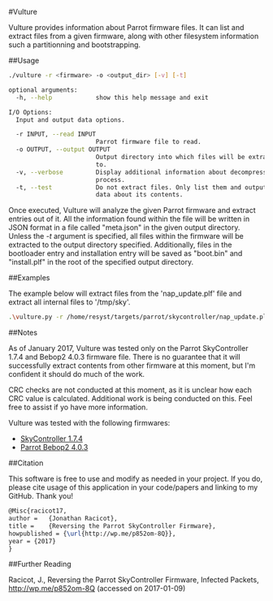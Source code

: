#Vulture

Vulture provides information about Parrot firmware files. It can list and extract files from a given firmware, along with other filesystem information such a partitionning and bootstrapping.

##Usage

```bash
./vulture -r <firmware> -o <output_dir> [-v] [-t]

optional arguments:
  -h, --help            show this help message and exit

I/O Options:
  Input and output data options.

  -r INPUT, --read INPUT
                        Parrot firmware file to read.
  -o OUTPUT, --output OUTPUT
                        Output directory into which files will be extracted
                        to.
  -v, --verbose			Display additional information about decompression
                        process.
  -t, --test            Do not extract files. Only list them and output JSON
						data about its contents.
```

Once executed, Vulture will analyze the given Parrot firmware and extract entries out of it. All the information found within the file will be written in JSON format in a file called "meta.json" in the given output directory. Unless the _-t_ argument is specified, all files within the firmware will be extracted to the output directory specified. Additionally, files in the bootloader entry and installation entry will be saved as "boot.bin" and "install.plf" in the root of the specified output directory.

##Examples

The example below will extract files from the 'nap_update.plf' file and extract all internal files to '/tmp/sky'.

```bash
.\vulture.py -r /home/resyst/targets/parrot/skycontroller/nap_update.plf -o /tmp/sky
```

##Notes

As of January 2017, Vulture was tested only on the Parrot SkyController 1.7.4 and Bebop2 4.0.3 firmware file. There is no guarantee that it will successfully extract contents from other firmware at this moment, but I'm confident it should do much of the work.

CRC checks are not conducted at this moment, as it is unclear how each CRC value is calculated. Additional work is being conducted on this. Feel free to assist if yo have more information.

Vulture was tested with the following firmwares:
- [SkyController  1.7.4](https://community.parrot.com/t5/Skycontroller/bd-p/Sky)
- [Parrot Bebop2 4.0.3](https://community.parrot.com/t5/Bebop-2/bd-p/Bebop2)

##Citation

This software is free to use and modify as needed in your project. If you do, please cite usage of this application in your code/papers and linking to my GitHub. Thank you!

```latex
@Misc{racicot17,
author =   {Jonathan Racicot},
title =    {Reversing the Parrot SkyController Firmware},
howpublished = {\url{http://wp.me/p852om-8Q}},
year = {2017}
}
```

##Further Reading

Racicot, J., Reversing the Parrot SkyController Firmware, Infected Packets, http://wp.me/p852om-8Q (accessed on 2017-01-09)
